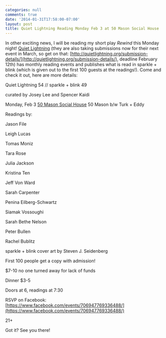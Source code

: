 ```yaml
---
categories: null
comments: true
date: '2014-01-31T17:58:00-07:00'
layout: post
title: Quiet Lightning Reading Monday Feb 3 at 50 Mason Social House
---
```


In other exciting news, I will be reading my short play *Rewind* this Monday night! [Quiet Lightning](http://quietlightning.org/2014/01/between-midnight-and-early-morning/) (they are also taking submissions now for their next event in March, so get on that: [http://quietlightning.org/submission-details/](http://quietlightning.org/submission-details/), deadline February 12th) has monthly reading events and publishes what is read in sparkle + blink (which is given out to the first 100 guests at the readings!). Come and check it out, here are more details:

Quiet Lightning 54 // sparkle + blink 49

curated by Josey Lee and Spencer Kaidi

Monday, Feb 3
[50 Mason Social House](https://maps.google.com/maps?ie=UTF-8&q=50+Mason+Social+House&fb=1&gl=us&hq=50+Mason+Social+House&cid=15641089640610604885&ei=yVXsUvqVOI-hogSOjoDIBg&ved=0CLsBEPwSMAo)
50 Mason b/w Turk + Eddy

Readings by:

Jason File

Leigh Lucas

Tomas Moniz

Tara Rose

Julia Jackson

Kristina Ten

Jeff Von Ward

Sarah Carpenter

Penina Eilberg-Schwartz

Siamak Vossoughi

Sarah Bethe Nelson

Peter Bullen

Rachel Bublitz

sparkle + blink cover art by Steven J. Seidenberg

First 100 people get a copy with admission!

$7-10 no one turned away for lack of funds

Dinner $3-5

Doors at 6, readings at 7:30

RSVP on Facebook: [https://www.facebook.com/events/706947769336488/](https://www.facebook.com/events/706947769336488/)

21+

Got it? See you there!